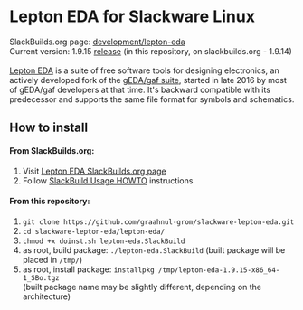 Lepton EDA for Slackware Linux
==============================

SlackBuilds.org page: [development/lepton-eda](https://slackbuilds.org/repository/14.2/development/lepton-eda/)
<br />
Current version: 1.9.15 [release](https://github.com/lepton-eda/lepton-eda/releases/tag/1.9.15-20210626)
(in this repository, on slackbuilds.org - 1.9.14)
<br />
<br />
[Lepton EDA](https://github.com/lepton-eda/lepton-eda)
is a suite of free software tools for designing electronics,
an actively developed fork of the
[gEDA/gaf suite](http://wiki.geda-project.org/geda:gaf),
started in late 2016 by most of gEDA/gaf developers at that time.
It's backward compatible with its predecessor and
supports the same file format for symbols and schematics.


How to install
--------------

#### From SlackBuilds.org:

1. Visit [Lepton EDA SlackBuilds.org page](https://slackbuilds.org/repository/14.2/development/lepton-eda/)
2. Follow [SlackBuild Usage HOWTO](https://slackbuilds.org/howto/) instructions

#### From this repository:

1. `git clone https://github.com/graahnul-grom/slackware-lepton-eda.git`
2. `cd slackware-lepton-eda/lepton-eda/`
3. `chmod +x doinst.sh lepton-eda.SlackBuild`
4. as root, build package: `./lepton-eda.SlackBuild` (built package will be placed in `/tmp/`)
5. as root, install package: `installpkg /tmp/lepton-eda-1.9.15-x86_64-1_SBo.tgz`<br />
(built package name may be slightly different, depending on the architecture)

